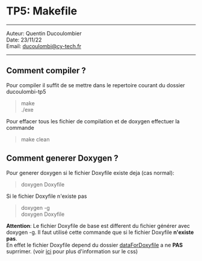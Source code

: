 # TP5: Makefile
 
---

Auteur: Quentin Ducoulombier  
Date: 23/11/22  
Email: ducoulombi@cy-tech.fr

---

## Comment compiler ?

Pour compiler il suffit de se mettre dans le repertoire courant du dossier ducoulombi-tp5

> make    
> ./exe

Pour effacer tous les fichier de compilation et de doxygen effectuer la commande

> make clean  

## Comment generer Doxygen ?

Pour generer doxygen si le fichier Doxyfile existe deja (cas normal):

> doxygen Doxyfile

Si le fichier Doxyfile n'existe pas

> doxygen -g  
> doxygen Doxyfile

**Attention**: Le fichier Doxyfile de base est different du fichier générer avec doxygen -g. Il faut utilisé cette commande que si le fichier Doxyfile **n'existe pas**.  
En effet le fichier Doxyfile depend du dossier [dataForDoxyfile](../dataForDoxyfile/) a ne **PAS** suprrimer. (voir [ici](https://jothepro.github.io/doxygen-awesome-css/md_docs_extensions.html) pour plus d'information sur le css)

